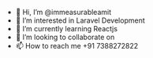 - 👋 Hi, I’m @immeasurableamit
- 👀 I’m interested in Laravel Development
- 🌱 I’m currently learning Reactjs
- 💞️ I’m looking to collaborate on 
- 📫 How to reach me +91 7388272822

<!---
immeasurableamit/immeasurableamit is a ✨ special ✨ repository because its `README.md` (this file) appears on your GitHub profile.
You can click the Preview link to take a look at your changes.
--->
